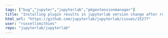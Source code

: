 ```yaml
---
tags: ["bug","jupyter","jupyterlab","pkgextensionmanager"]
title: "Installing plugin results in jupyterlab version change after restart"
html_url: "https://github.com/jupyterlab/jupyterlab/issues/15277"
user: "russellsmithies"
repo: "jupyterlab/jupyterlab"
---
```


